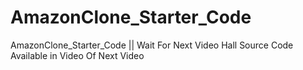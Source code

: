 # AmazonClone_Starter_Code
AmazonClone_Starter_Code || Wait For Next Video Hall Source Code Available in Video Of Next Video
